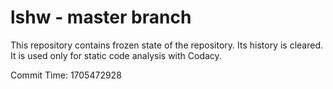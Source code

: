 # lshw - master branch

This repository contains frozen state of the repository.
Its history is cleared. It is used only for static code
analysis with Codacy.

Commit Time: 1705472928